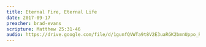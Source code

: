 ```yaml
---
title: Eternal Fire, Eternal Life
date: 2017-09-17
preacher: brad-evans
scripture: Matthew 25:31-46
audio: https://drive.google.com/file/d/1gunfQVWTa9t8V2E3uaRGK2bmnUppo_RX/view
---
```


